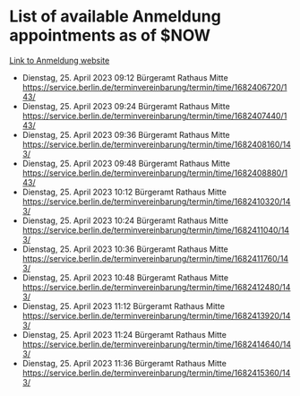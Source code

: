# List of available Anmeldung appointments as of $NOW
[Link to Anmeldung website](https://service.berlin.de/terminvereinbarung/termin/tag.php?termin=1&anliegen[]=120686&dienstleisterlist=122210,122217,327316,122219,327312,122227,327314,122231,327346,122243,327348,122254,122252,329742,122260,329745,122262,329748,122271,327278,122273,327274,122277,327276,330436,122280,327294,122282,327290,122284,327292,122291,327270,122285,327266,122286,327264,122296,327268,150230,329760,122297,327286,122294,327284,122312,329763,122314,329775,122304,327330,122311,327334,122309,327332,317869,122281,327352,122279,329772,122283,122276,327324,122274,327326,122267,329766,122246,327318,122251,327320,122257,327322,122208,327298,122226,327300&herkunft=http%3A%2F%2Fservice.berlin.de%2Fdienstleistung%2F120686%2F)
- Dienstag, 25. April 2023 09:12 Bürgeramt Rathaus Mitte https://service.berlin.de/terminvereinbarung/termin/time/1682406720/143/
- Dienstag, 25. April 2023 09:24 Bürgeramt Rathaus Mitte https://service.berlin.de/terminvereinbarung/termin/time/1682407440/143/
- Dienstag, 25. April 2023 09:36 Bürgeramt Rathaus Mitte https://service.berlin.de/terminvereinbarung/termin/time/1682408160/143/
- Dienstag, 25. April 2023 09:48 Bürgeramt Rathaus Mitte https://service.berlin.de/terminvereinbarung/termin/time/1682408880/143/
- Dienstag, 25. April 2023 10:12 Bürgeramt Rathaus Mitte https://service.berlin.de/terminvereinbarung/termin/time/1682410320/143/
- Dienstag, 25. April 2023 10:24 Bürgeramt Rathaus Mitte https://service.berlin.de/terminvereinbarung/termin/time/1682411040/143/
- Dienstag, 25. April 2023 10:36 Bürgeramt Rathaus Mitte https://service.berlin.de/terminvereinbarung/termin/time/1682411760/143/
- Dienstag, 25. April 2023 10:48 Bürgeramt Rathaus Mitte https://service.berlin.de/terminvereinbarung/termin/time/1682412480/143/
- Dienstag, 25. April 2023 11:12 Bürgeramt Rathaus Mitte https://service.berlin.de/terminvereinbarung/termin/time/1682413920/143/
- Dienstag, 25. April 2023 11:24 Bürgeramt Rathaus Mitte https://service.berlin.de/terminvereinbarung/termin/time/1682414640/143/
- Dienstag, 25. April 2023 11:36 Bürgeramt Rathaus Mitte https://service.berlin.de/terminvereinbarung/termin/time/1682415360/143/
